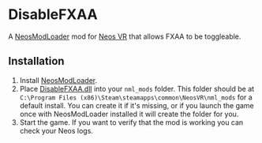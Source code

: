 # DisableFXAA

A [NeosModLoader](https://github.com/zkxs/NeosModLoader) mod for [Neos VR](https://neos.com/) that allows FXAA to be toggleable.

## Installation
1. Install [NeosModLoader](https://github.com/zkxs/NeosModLoader).
2. Place [DisableFXAA.dll](https://github.com/DoubleStyx/DisableFXAA/releases/download/1.0.0/DisableFXAA.dll) into your `nml_mods` folder. This folder should be at `C:\Program Files (x86)\Steam\steamapps\common\NeosVR\nml_mods` for a default install. You can create it if it's missing, or if you launch the game once with NeosModLoader installed it will create the folder for you.
3. Start the game. If you want to verify that the mod is working you can check your Neos logs.
